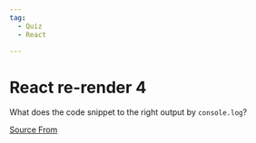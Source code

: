```yaml
---
tag:
  - Quiz
  - React

---
```

  
# React re-render 4

What does the code snippet to the right output by `console.log`?


[Source From](https://bigfrontend.dev/react-quiz/React-re-render-4)

  